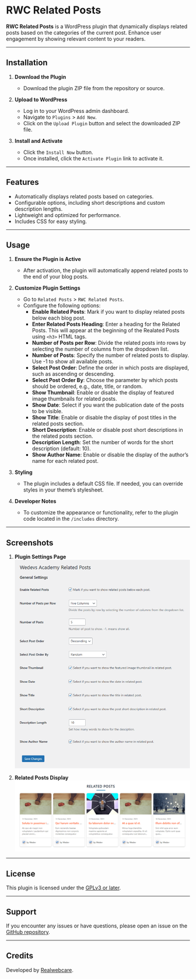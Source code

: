 # RWC Related Posts

**RWC Related Posts** is a WordPress plugin that dynamically displays related posts based on the categories of the current post. Enhance user engagement by showing relevant content to your readers.

---

## Installation

1. **Download the Plugin**
   - Download the plugin ZIP file from the repository or source.

2. **Upload to WordPress**
   - Log in to your WordPress admin dashboard.
   - Navigate to `Plugins` > `Add New`.
   - Click on the `Upload Plugin` button and select the downloaded ZIP file.

3. **Install and Activate**
   - Click the `Install Now` button.
   - Once installed, click the `Activate Plugin` link to activate it.

---

## Features

- Automatically displays related posts based on categories.
- Configurable options, including short descriptions and custom description lengths.
- Lightweight and optimized for performance.
- Includes CSS for easy styling.

---

## Usage

1. **Ensure the Plugin is Active**
   - After activation, the plugin will automatically append related posts to the end of your blog posts.

2. **Customize Plugin Settings**
   - Go to `Related Posts` > `RWC Related Posts`.
   - Configure the following options:
     - **Enable Related Posts**: Mark if you want to display related posts below each blog post.
     - **Enter Related Posts Heading**: Enter a heading for the Related Posts. This will appear at the beginning of the Realated Posts using `<h3>` HTML tags.
     - **Number of Posts per Row**: Divide the related posts into rows by selecting the number of columns from the dropdown list.
     - **Number of Posts**: Specify the number of related posts to display. Use -1 to show all available posts.
     - **Select Post Order**: Define the order in which posts are displayed, such as ascending or descending.
     - **Select Post Order By**: Choose the parameter by which posts should be ordered, e.g., date, title, or random.
     - **Show Thumbnail**: Enable or disable the display of featured image thumbnails for related posts.
     - **Show Date**: Select if you want the publication date of the posts to be visible.
     - **Show Title**: Enable or disable the display of post titles in the related posts section.
     - **Short Description**: Enable or disable post short descriptions in the related posts section.
     - **Description Length**: Set the number of words for the short description (default: 10).
     - **Show Author Name**: Enable or disable the display of the author’s name for each related post.

3. **Styling**
   - The plugin includes a default CSS file. If needed, you can override styles in your theme’s stylesheet.

4. **Developer Notes**
   - To customize the appearance or functionality, refer to the plugin code located in the `/includes` directory.

---

## Screenshots

1. **Plugin Settings Page**
   ![Screenshot 1](screenshot-1.png)

2. **Related Posts Display**
   ![Screenshot 2](screenshot-2.png)

---

## **License**

This plugin is licensed under the [GPLv3 or later](https://www.gnu.org/licenses/gpl-3.0.html).

---

## **Support**

If you encounter any issues or have questions, please open an issue on the [GitHub repository](https://github.com/realwebcare/RWC-Frontend-Dashboard.git).

---

## **Credits**

Developed by [Realwebcare](https://www.realwebcare.com/).
